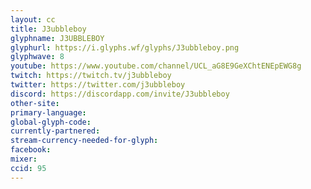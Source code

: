 ```yaml
---
layout: cc
title: J3ubbleboy
glyphname: J3UBBLEBOY
glyphurl: https://i.glyphs.wf/glyphs/J3ubbleboy.png
glyphwave: 8
youtube: https://www.youtube.com/channel/UCL_aG8E9GeXChtENEpEWG8g
twitch: https://twitch.tv/j3ubbleboy
twitter: https://twitter.com/j3ubbleboy
discord: https://discordapp.com/invite/J3ubbleboy
other-site: 
primary-language: 
global-glyph-code: 
currently-partnered: 
stream-currency-needed-for-glyph: 
facebook: 
mixer: 
ccid: 95
---
```


